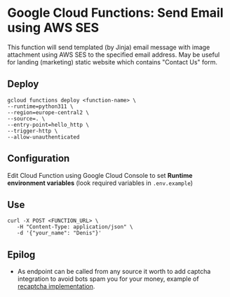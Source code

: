 # Google Cloud Functions: Send Email using AWS SES
This function will send templated (by Jinja) email message with image attachment using AWS SES to the specified email address. 
May be useful for landing (marketing) static website which contains "Contact Us" form.

## Deploy
```
gcloud functions deploy <function-name> \
--runtime=python311 \
--region=europe-central2 \
--source=. \
--entry-point=hello_http \
--trigger-http \
--allow-unauthenticated
```

## Configuration
Edit Cloud Function using Google Cloud Console to set **Runtime environment variables** 
(look required variables in `.env.example`)

## Use
```
curl -X POST <FUNCTION_URL> \
   -H "Content-Type: application/json" \
   -d '{"your_name": "Denis"}'
```

## Epilog
- As endpoint can be called from any source it worth to add captcha integration to avoid bots spam you for your money, 
example of [recaptcha implementation](https://github.com/rez0n/digitalocean-functions-python-recaptcha).

